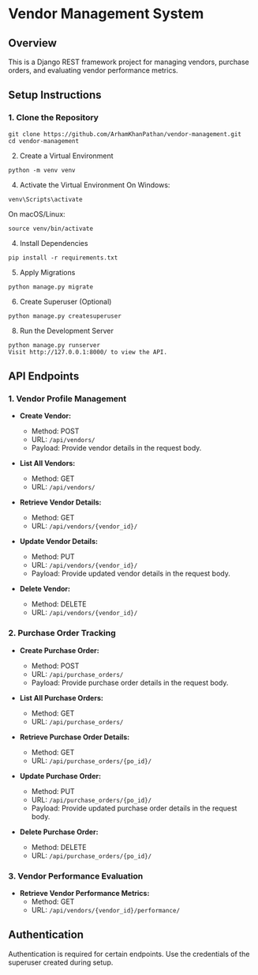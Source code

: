 # Vendor Management System

## Overview

This is a Django REST framework project for managing vendors, purchase orders, and evaluating vendor performance metrics.

## Setup Instructions

### 1. Clone the Repository

```
git clone https://github.com/ArhamKhanPathan/vendor-management.git
cd vendor-management
```
2. Create a Virtual Environment
```
python -m venv venv
```
4. Activate the Virtual Environment
On Windows:
```
venv\Scripts\activate
```
On macOS/Linux:
```
source venv/bin/activate
```
4. Install Dependencies
```
pip install -r requirements.txt
```
5. Apply Migrations

```
python manage.py migrate
```
6. Create Superuser (Optional)
```
python manage.py createsuperuser
```
8. Run the Development Server
```
python manage.py runserver
Visit http://127.0.0.1:8000/ to view the API.
```
## API Endpoints
### 1. Vendor Profile Management
- **Create Vendor:**
  - Method: POST
  - URL: `/api/vendors/`
  - Payload: Provide vendor details in the request body.

- **List All Vendors:**
  - Method: GET
  - URL: `/api/vendors/`

- **Retrieve Vendor Details:**
  - Method: GET
  - URL: `/api/vendors/{vendor_id}/`

- **Update Vendor Details:**
  - Method: PUT
  - URL: `/api/vendors/{vendor_id}/`
  - Payload: Provide updated vendor details in the request body.

- **Delete Vendor:**
  - Method: DELETE
  - URL: `/api/vendors/{vendor_id}/`
### 2. Purchase Order Tracking
- **Create Purchase Order:**
  - Method: POST
  - URL:  `/api/purchase_orders/`
  - Payload: Provide purchase order details in the request body.

- **List All Purchase Orders:**
  - Method: GET
  - URL: `/api/purchase_orders/`

- **Retrieve Purchase Order Details:**
  - Method: GET
  - URL: `/api/purchase_orders/{po_id}/`

- **Update Purchase Order:**
  - Method: PUT
  - URL: `/api/purchase_orders/{po_id}/`
  - Payload: Provide updated purchase order details in the request body.

- **Delete Purchase Order:**
  - Method: DELETE
  - URL: `/api/purchase_orders/{po_id}/`
### 3. Vendor Performance Evaluation
- **Retrieve Vendor Performance Metrics:**
  - Method: GET
  - URL: `/api/vendors/{vendor_id}/performance/`

## Authentication
Authentication is required for certain endpoints. Use the credentials of the superuser created during setup.
